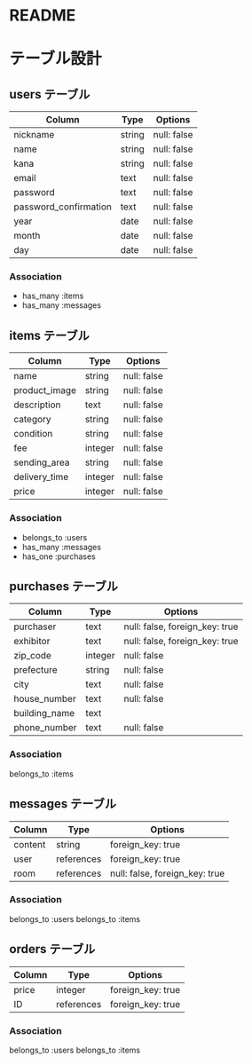 # README

# テーブル設計

## users テーブル

| Column                | Type    | Options     |
| --------------------- | ------  | ----------- |
| nickname              | string  | null: false | ニックネーム
| name                  | string  | null: false | 名前
| kana                  | string  | null: false | 名前(カナ)
| email                 | text    | null: false | e-mail
| password              | text    | null: false | パスワード
| password_confirmation | text    | null: false | パスワード(確認)
| year                  | date    | null: false | 生年月日(年) Active_hash
| month                 | date    | null: false | 生年月日(月) Active_hash
| day                   | date    | null: false | 生年月日(日) Active_hash

### Association
- has_many :items
- has_many :messages


## items テーブル

| Column          | Type    | Options     |
| ----------------| --------| ----------- |
| name            | string  | null: false | 商品名
| product_image   | string  | null: false | 商品画像
| description     | text    | null: false | 商品の説明
| category        | string  | null: false | カテゴリー Active_hash
| condition       | string  | null: false | 商品の状態 Active_hash
| fee             | integer | null: false | 配送料 Active_hash
| sending_area    | string  | null: false | 発送元の地域 Active_hash
| delivery_time   | integer | null: false | 発送までの日数 Active_hash
| price           | integer | null: false | 価格

### Association
- belongs_to :users
- has_many :messages
- has_one :purchases

## purchases テーブル

| Column        | Type       | Options                        |
| --------------| ---------- | ------------------------------ |
| purchaser     | text       | null: false, foreign_key: true | 購入者
| exhibitor     | text       | null: false, foreign_key: true | 出品者
| zip_code      | integer    | null: false                    | 郵便番号
| prefecture    | string     | null: false                    | 都道府県 Active_hash
| city          | text       | null: false                    | 市町村
| house_number  | text       | null: false                    | 番地
| building_name | text       |                                | 建物名
| phone_number  | text       | null: false                    | 電話番号

### Association
belongs_to :items

## messages テーブル

| Column  | Type       | Options                        |
| ------- | ---------- | ------------------------------ |
| content | string     | foreign_key: true              | 商品ID
| user    | references | foreign_key: true              | ユーザーID
| room    | references | null: false, foreign_key: true | コメント

### Association
belongs_to :users
belongs_to :items

## orders テーブル

| Column  | Type       | Options                        |
| ------- | ---------- | ------------------------------ |
| price   | integer    | foreign_key: true              | 価格
| ID      | references | foreign_key: true              | 出品者ID

### Association
belongs_to :users
belongs_to :items